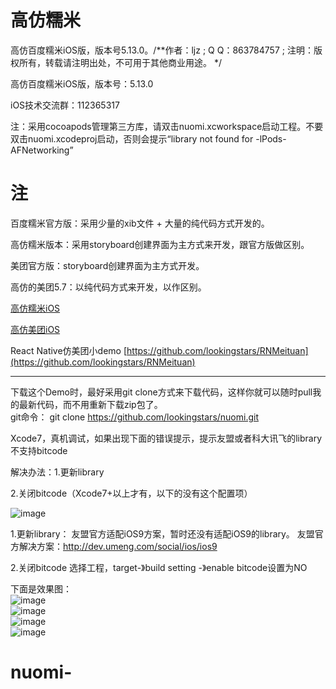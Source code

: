 # 高仿糯米
高仿百度糯米iOS版，版本号5.13.0。/**作者：ljz ; Q Q：863784757 ; 注明：版权所有，转载请注明出处，不可用于其他商业用途。 */  

高仿百度糯米iOS版，版本号：5.13.0  

iOS技术交流群：112365317  

注：采用cocoapods管理第三方库，请双击nuomi.xcworkspace启动工程。不要双击nuomi.xcodeproj启动，否则会提示“library not found for -lPods-AFNetworking”


# 注
百度糯米官方版：采用少量的xib文件 + 大量的纯代码方式开发的。  

高仿糯米版本：采用storyboard创建界面为主方式来开发，跟官方版做区别。  

美团官方版：storyboard创建界面为主方式开发。  

高仿的美团5.7：以纯代码方式来开发，以作区别。  

[高仿糯米iOS](https://github.com/lookingstars/nuomi)  

[高仿美团iOS](https://github.com/lookingstars/meituan)  

React Native仿美团小demo [https://github.com/lookingstars/RNMeituan](https://github.com/lookingstars/RNMeituan)

---

下载这个Demo时，最好采用git clone方式来下载代码，这样你就可以随时pull我的最新代码，而不用重新下载zip包了。  
git命令： git clone https://github.com/lookingstars/nuomi.git  

Xcode7，真机调试，如果出现下面的错误提示，提示友盟或者科大讯飞的library不支持bitcode

解决办法：1.更新library

2.关闭bitcode（Xcode7+以上才有，以下的没有这个配置项）

![image](https://github.com/lookingstars/meituan/blob/master/meituan/screenshots/youmeng_ios9.png)

1.更新library：
友盟官方适配iOS9方案，暂时还没有适配iOS9的library。
友盟官方解决方案：http://dev.umeng.com/social/ios/ios9

2.关闭bitcode
选择工程，target-》build setting -》enable bitcode设置为NO


下面是效果图：  
![image](https://github.com/lookingstars/nuomi/blob/master/nuomi/ScreenShot/dtt1.gif)  
![image](https://github.com/lookingstars/nuomi/blob/master/nuomi/ScreenShot/dtt2.gif)  
![image](https://github.com/lookingstars/nuomi/blob/master/nuomi/ScreenShot/dtt3.gif)  
![image](https://github.com/lookingstars/nuomi/blob/master/nuomi/ScreenShot/dtt4.gif)  




# nuomi-
